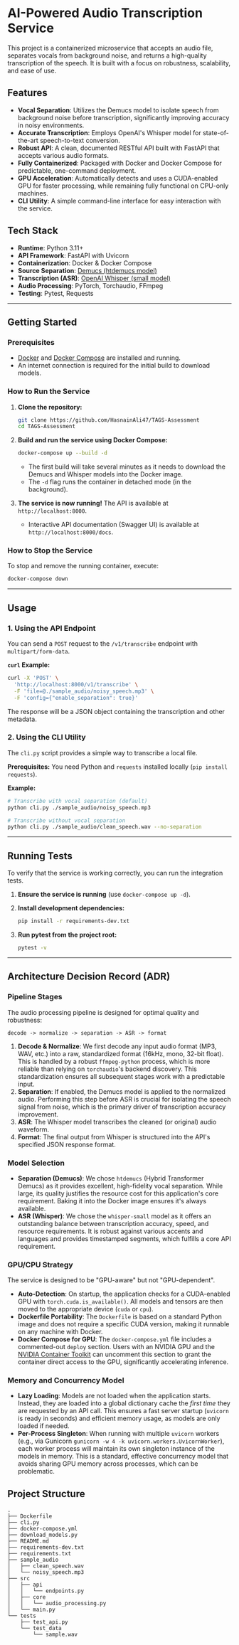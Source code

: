 # AI-Powered Audio Transcription Service

This project is a containerized microservice that accepts an audio file, separates vocals from background noise, and returns a high-quality transcription of the speech. It is built with a focus on robustness, scalability, and ease of use.

## Features

-   **Vocal Separation**: Utilizes the Demucs model to isolate speech from background noise before transcription, significantly improving accuracy in noisy environments.
-   **Accurate Transcription**: Employs OpenAI's Whisper model for state-of-the-art speech-to-text conversion.
-   **Robust API**: A clean, documented RESTful API built with FastAPI that accepts various audio formats.
-   **Fully Containerized**: Packaged with Docker and Docker Compose for predictable, one-command deployment.
-   **GPU Acceleration**: Automatically detects and uses a CUDA-enabled GPU for faster processing, while remaining fully functional on CPU-only machines.
-   **CLI Utility**: A simple command-line interface for easy interaction with the service.

## Tech Stack

-   **Runtime**: Python 3.11+
-   **API Framework**: FastAPI with Uvicorn
-   **Containerization**: Docker & Docker Compose
-   **Source Separation**: [Demucs (htdemucs model)](https://github.com/facebookresearch/demucs)
-   **Transcription (ASR)**: [OpenAI Whisper (small model)](https://github.com/openai/whisper)
-   **Audio Processing**: PyTorch, Torchaudio, FFmpeg
-   **Testing**: Pytest, Requests

---

## Getting Started

### Prerequisites

-   [Docker](https://www.docker.com/get-started) and [Docker Compose](https://docs.docker.com/compose/install/) are installed and running.
-   An internet connection is required for the initial build to download models.

### How to Run the Service

1.  **Clone the repository:**
    ```bash
    git clone https://github.com/HasnainAli47/TAGS-Assessment
    cd TAGS-Assessment
    ```

2.  **Build and run the service using Docker Compose:**
    ```bash
    docker-compose up --build -d
    ```
    -   The first build will take several minutes as it needs to download the Demucs and Whisper models into the Docker image.
    -   The `-d` flag runs the container in detached mode (in the background).

3.  **The service is now running!** The API is available at `http://localhost:8000`.
    -   Interactive API documentation (Swagger UI) is available at `http://localhost:8000/docs`.

### How to Stop the Service

To stop and remove the running container, execute:
```bash
docker-compose down
```

---

## Usage

### 1. Using the API Endpoint

You can send a `POST` request to the `/v1/transcribe` endpoint with `multipart/form-data`.

**`curl` Example:**

```bash
curl -X 'POST' \
  'http://localhost:8000/v1/transcribe' \
  -F 'file=@./sample_audio/noisy_speech.mp3' \
  -F 'config={"enable_separation": true}'
```

The response will be a JSON object containing the transcription and other metadata.

### 2. Using the CLI Utility

The `cli.py` script provides a simple way to transcribe a local file.

**Prerequisites:** You need Python and `requests` installed locally (`pip install requests`).

**Example:**
```bash
# Transcribe with vocal separation (default)
python cli.py ./sample_audio/noisy_speech.mp3

# Transcribe without vocal separation
python cli.py ./sample_audio/clean_speech.wav --no-separation
```

---

## Running Tests

To verify that the service is working correctly, you can run the integration tests.

1.  **Ensure the service is running** (use `docker-compose up -d`).

2.  **Install development dependencies:**
    ```bash
    pip install -r requirements-dev.txt
    ```

3.  **Run pytest from the project root:**
    ```bash
    pytest -v
    ```

---

## Architecture Decision Record (ADR)

### Pipeline Stages

The audio processing pipeline is designed for optimal quality and robustness:

`decode -> normalize -> separation -> ASR -> format`

1.  **Decode & Normalize**: We first decode any input audio format (MP3, WAV, etc.) into a raw, standardized format (16kHz, mono, 32-bit float). This is handled by a robust `ffmpeg-python` process, which is more reliable than relying on `torchaudio`'s backend discovery. This standardization ensures all subsequent stages work with a predictable input.
2.  **Separation**: If enabled, the Demucs model is applied to the normalized audio. Performing this step before ASR is crucial for isolating the speech signal from noise, which is the primary driver of transcription accuracy improvement.
3.  **ASR**: The Whisper model transcribes the cleaned (or original) audio waveform.
4.  **Format**: The final output from Whisper is structured into the API's specified JSON response format.

### Model Selection

-   **Separation (Demucs)**: We chose `htdemucs` (Hybrid Transformer Demucs) as it provides excellent, high-fidelity vocal separation. While large, its quality justifies the resource cost for this application's core requirement. Baking it into the Docker image ensures it's always available.
-   **ASR (Whisper)**: We chose the `whisper-small` model as it offers an outstanding balance between transcription accuracy, speed, and resource requirements. It is robust against various accents and languages and provides timestamped segments, which fulfills a core API requirement.

### GPU/CPU Strategy

The service is designed to be "GPU-aware" but not "GPU-dependent".

-   **Auto-Detection**: On startup, the application checks for a CUDA-enabled GPU with `torch.cuda.is_available()`. All models and tensors are then moved to the appropriate device (`cuda` or `cpu`).
-   **Dockerfile Portability**: The `Dockerfile` is based on a standard Python image and does not require a specific CUDA version, making it runnable on any machine with Docker.
-   **Docker Compose for GPU**: The `docker-compose.yml` file includes a commented-out `deploy` section. Users with an NVIDIA GPU and the [NVIDIA Container Toolkit](https://docs.nvidia.com/datacenter/cloud-native/container-toolkit/latest/install-guide.html) can uncomment this section to grant the container direct access to the GPU, significantly accelerating inference.

### Memory and Concurrency Model

-   **Lazy Loading**: Models are not loaded when the application starts. Instead, they are loaded into a global dictionary cache the *first time* they are requested by an API call. This ensures a fast server startup (`uvicorn` is ready in seconds) and efficient memory usage, as models are only loaded if needed.
-   **Per-Process Singleton**: When running with multiple `uvicorn` workers (e.g., via Gunicorn `gunicorn -w 4 -k uvicorn.workers.UvicornWorker`), each worker process will maintain its own singleton instance of the models in memory. This is a standard, effective concurrency model that avoids sharing GPU memory across processes, which can be problematic.

## Project Structure
```
.
├── Dockerfile
├── cli.py
├── docker-compose.yml
├── download_models.py
├── README.md
├── requirements-dev.txt
├── requirements.txt
├── sample_audio
│   ├── clean_speech.wav
│   └── noisy_speech.mp3
├── src
│   ├── api
│   │   └── endpoints.py
│   ├── core
│   │   └── audio_processing.py
│   └── main.py
└── tests
    ├── test_api.py
    └── test_data
        └── sample.wav
```